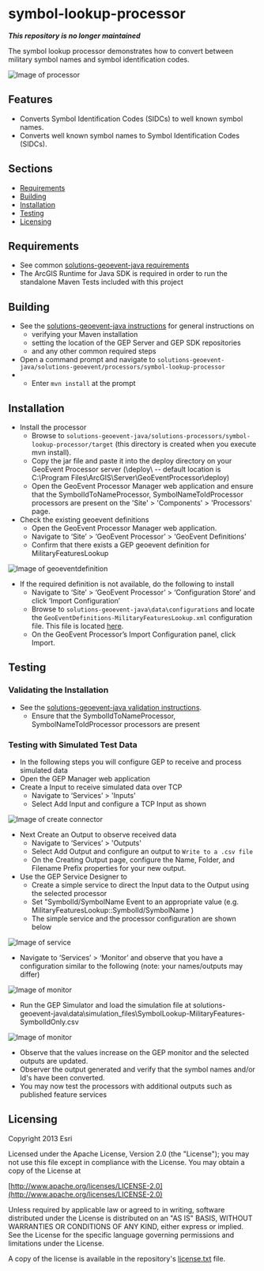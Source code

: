 # symbol-lookup-processor

___This repository is no longer maintained___

The symbol lookup processor demonstrates how to convert between military symbol names and symbol identification codes.

![Image of processor](ScreenShot.png)

## Features 

* Converts Symbol Identification Codes (SIDCs) to well known symbol names.
* Converts well known symbol names to Symbol Identification Codes (SIDCs).

## Sections

* [Requirements](#requirements)
* [Building](#building)
* [Installation](#installation)
* [Testing](#testing)
* [Licensing](#licensing)

## Requirements

* See common [solutions-geoevent-java requirements](../../../README.md#requirements)
* The ArcGIS Runtime for Java SDK is required in order to run the standalone Maven Tests included with this project

## Building 

* See the [solutions-geoevent-java instructions](../../../README.md#instructions) for general instructions on 
    * verifying your Maven installation
    * setting the location of the GEP Server and GEP SDK repositories
    * and any other common required steps
 * Open a command prompt and navigate to `solutions-geoevent-java/solutions-geoevent/processors/symbol-lookup-processor`
 * * Enter `mvn install` at the prompt

## Installation

* Install the processor
    * Browse to `solutions-geoevent-java/solutions-processors/symbol-lookup-processor/target` (this directory is created when you execute mvn install).
    * Copy the jar file and paste it into the deploy directory on your GeoEvent Processor server (<GEP install location>\deploy\ -- default location is C:\Program Files\ArcGIS\Server\GeoEventProcessor\deploy)
    *  Open the GeoEvent Processor Manager web application and ensure that the SymbolIdToNameProcessor, SymbolNameToIdProcessor processors are present on the 'Site' > 'Components' > 'Processors' page.
* Check the existing geoevent definitions
    *  Open the GeoEvent Processor Manager web application.
    *  Navigate to ‘Site’ > ‘GeoEvent Processor’ > ‘GeoEvent Definitions’ 
    *  Confirm that there exists a GEP geoevent definition for MilitaryFeaturesLookup

![Image of geoeventdefinition](doc/geoeventdefinition.png)

* If the required definition is not available, do the following to install
    *  Navigate to ‘Site’ > ‘GeoEvent Processor’ > ‘Configuration Store’ and click ‘Import Configuration’
    *  Browse to `solutions-geoevent-java\data\configurations` and locate the `GeoEventDefinitions-MilitaryFeaturesLookup.xml` configuration file. This file is located [here](../../../data/configurations/GeoEventDefinitions-MilitaryFeatures.xml).
    *  On the GeoEvent Processor’s Import Configuration panel, click Import.

## Testing

### Validating the Installation
 
* See the [solutions-geoevent-java validation instructions](../../../README.md#validating-install).
    * Ensure that the SymbolIdToNameProcessor, SymbolNameToIdProcessor processors are present

### Testing with Simulated Test Data

* In the following steps you will configure GEP to receive and process simulated  data
* Open the GEP Manager web application
* Create a Input to receive simulated data over TCP 
    * Navigate to ‘Services’ > 'Inputs'
    * Select Add Input and configure a TCP Input as shown

![Image of create connector](doc/input-settings.png)

* Next Create an Output to observe received data
    * Navigate to ‘Services’ > 'Outputs'
    * Select Add Output and configure an output to `Write to a .csv file`
    * On the Creating Output page, configure the Name, Folder, and Filename Prefix properties for your new output.
* Use the GEP Service Designer to
    * Create a simple service to direct the Input data to the Output using the selected processor
    * Set "SymbolId/SymbolName Event to an appropriate value (e.g. MilitaryFeaturesLookup::SymbolId/SymbolName )
    * The simple service and the processor configuration are shown below

![Image of service](doc/processor.png)

* Navigate to ‘Services’ > ‘Monitor’ and observe that you have a configuration similar to the following (note: your names/outputs may differ)

![Image of monitor](doc/monitor.png)

* Run the GEP Simulator and load the simulation file at solutions-geoevent-java\data\simulation_files\SymbolLookup-MilitaryFeatures-SymbolIdOnly.csv

![Image of monitor](doc/simulator-load-file.png)

* Observe that the values increase on the GEP monitor and the selected outputs are updated. 
* Observer the output generated and verify that the symbol names and/or Id's have been converted.
* You may now test the processors with additional outputs such as published feature services

## Licensing

Copyright 2013 Esri

Licensed under the Apache License, Version 2.0 (the "License");
you may not use this file except in compliance with the License.
You may obtain a copy of the License at

   [http://www.apache.org/licenses/LICENSE-2.0](http://www.apache.org/licenses/LICENSE-2.0)

Unless required by applicable law or agreed to in writing, software
distributed under the License is distributed on an "AS IS" BASIS,
WITHOUT WARRANTIES OR CONDITIONS OF ANY KIND, either express or implied.
See the License for the specific language governing permissions and
limitations under the License.

A copy of the license is available in the repository's
[license.txt](../../../license.txt) file.
